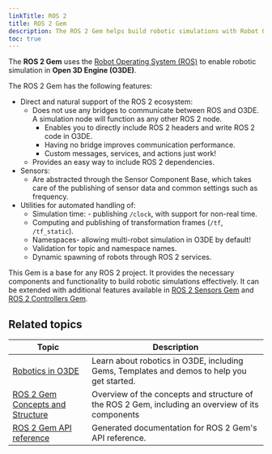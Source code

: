 ```yaml
---
linkTitle: ROS 2
title: ROS 2 Gem
description: The ROS 2 Gem helps build robotic simulations with Robot Operating System (ROS) 2 in Open 3D Engine (O3DE).
toc: true
---
```


<!-- # O3DE ROS 2 Gem -->

The **ROS 2 Gem** uses the [Robot Operating System (ROS)](https://docs.ros.org/en/rolling/index.html) to enable robotic simulation in **Open 3D Engine (O3DE)**. 

The ROS 2 Gem has the following features:
* Direct and natural support of the ROS 2 ecosystem:
    * Does not use any bridges to communicate between ROS and O3DE. A simulation node will function as any other ROS 2 node.
        * Enables you to directly include ROS 2 headers and write ROS 2 code in O3DE.
        * Having no bridge improves communication performance.
        * Custom messages, services, and actions just work!
    * Provides an easy way to include ROS 2 dependencies.
* Sensors:
    * Are abstracted through the Sensor Component Base, which takes care of the publishing of sensor data and common settings such as frequency.
* Utilities for automated handling of:
    * Simulation time: - publishing `/clock`, with support for non-real time.
    * Computing and publishing of transformation frames (`/tf`, `/tf_static`).
    * Namespaces- allowing multi-robot simulation in O3DE by default!
    * Validation for topic and namespace names.
    * Dynamic spawning of robots through ROS 2 services.

This Gem is a base for any ROS 2 project. It provides the necessary components and functionality to build robotic simulations effectively. It can be extended with additional features available in [ROS 2 Sensors Gem](/docs/user-guide/gems/reference/robotics/ros2sensors.md) and [ROS 2 Controllers Gem](/docs/user-guide/gems/reference/robotics/ros2controllers.md).

## Related topics

| Topic                                                                                                           | Description                                                                                      |
| --------------------------------------------------------------------------------------------------------------- | ------------------------------------------------------------------------------------------------ |
| [Robotics in O3DE](/docs/user-guide/interactivity/robotics)                                                     | Learn about robotics in O3DE, including Gems, Templates and demos to help you get started.       |
| [ROS 2 Gem Concepts and Structure](/docs/user-guide/interactivity/robotics/concepts-and-components-overview.md) | Overview of the concepts and structure of the ROS 2 Gem, including an overview of its components |
| [ROS 2 Gem API reference](/docs/api/gems/ros2)                                                                  | Generated documentation for ROS 2 Gem's API reference.                                           |
